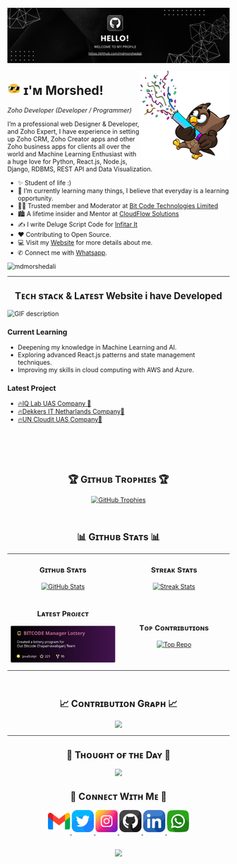 ![mdmorshedali Banner Image](https://github.com/mdmorshedali/mdmorshedali/blob/main/banner.png?raw=true)<!--Banner-->

<!--Night Owl image-->
<div>
  <img align="right" width="40%" src="https://github.com/mdmorshedali/mdmorshedali/blob/main/Popper.psd.full.png?raw=true">
</div>

<!--Header Name-->
# <img src="https://github.com/mdmorshedali/mdmorshedali/blob/main/blob-sunglasses.gif?raw=true" width="30"/> ɪ'ᴍ Morshed! 
*Zoho Developer (Developer / Programmer)*
<br /> 

<!--Start Intro-->               
<p align="left">I’m a professional web Designer & Developer, and Zoho Expert, I have experience in setting up Zoho CRM, Zoho Creator apps and other Zoho business apps for clients all over the world and Machine Learning Enthusiast with a huge love for Python, React.js, Node.js, Django, RDBMS, REST API and Data Visualization. </p>

- ✨ Student of life :)
- 🌱 I’m currently learning many things, I believe that everyday is a learning opportunity.
- 💁‍♂️ Trusted member and Moderator at [Bit Code Technologies Limited](https://bitcode.pro/)
- 🏙 A lifetime insider and Mentor at [CloudFlow Solutions](https://www.cloudflowsolutions.de/)
- ✍ I write Deluge Script Code for [Infitar It ](https://infitarit.com/)
- ❤ Contributing to Open Source.
- 💻 Visit my [Website](https://www.cloudflowsolutions.de/) for more details about me.
- ✆ Connect me with [Whatsapp](https://wa.me/+8801580477232).
<!--End Intro-->

<!--Profile Count Badge-->
<p align="left">
  <img src="https://komarev.com/ghpvc/?username=mdmorshedali&label=Profile%20views&color=770677&style=for-the-badge&logo=star" alt="mdmorshedali" style="padding-right:20px;" />
</p>

--- 

<!--Languages and Tools Section-->       
<h2 align="center">Tᴇᴄʜ sᴛᴀᴄᴋ & Lᴀᴛᴇsᴛ Website i have Developed</h2> 
<picture>
  <source media="(prefers-color-scheme: dark)" srcset="https://github.com/mdmorshedali/mdmorshedali/blob/main/Skills_Animation_Dark.gif?raw=true">
  <source media="(prefers-color-scheme: light)" srcset="https://github.com/mdmorshedali/mdmorshedali/blob/main/Skills_Animation_White.gif?raw=true">
  <img align="left" alt="GIF description" src="https://github.com/mdmorshedali/mdmorshedali/blob/main/Skills_Animation_White.gif?raw=true">
</picture>
<br />

<h3 align="left">Current Learning</h3>
<ul align="left">
  <li>Deepening my knowledge in Machine Learning and AI.</li>
  <li>Exploring advanced React.js patterns and state management techniques.</li>
  <li>Improving my skills in cloud computing with AWS and Azure.</li>
</ul>
  
<h3 align="left">Latest Project</h3>
<ul align="left">
  <li><a href="https://iqlab.zohosites.in/">🔥IQ Lab UAS Company  🤖</a></li>
  <li><a href="https://www.dekkersit.com/">🔥Dekkers IT Netharlands Company🙂</a></li>
  <li><a href="https://www.uncloudit.com/">🔥UN Cloudit UAS Company🤯</a></li>
</ul>
<br />
<br />
<br />
<br />

<!--Trophies Section-->   
<h2 align="center">🏆 Gɪᴛʜᴜʙ Tʀᴏᴘʜɪᴇs 🏆</h2>
<p align="center">
  <a href="https://github.com/mdmorshedali">
    <picture>
      <source media="(prefers-color-scheme: dark)" srcset="https://github-profile-trophy.vercel.app/?username=mdmorshedali&no-bg=true&row=2&column=6&margin-w=20&margin-h=20&theme=monokai">
      <source media="(prefers-color-scheme: light)" srcset="https://github-profile-trophy.vercel.app/?username=mdmorshedali&no-bg=true&row=2&column=6&margin-w=20&margin-h=20">
      <img alt="GitHub Trophies" src="https://github-profile-trophy.vercel.app/?username=mdmorshedali&no-bg=true&no-frame=true&row=2&column=6&margin-w=20&margin-h=20">
    </picture>
  </a>
</p>
<br />

<!--Github stats Table--> 
<h2 align="center">📊 Gɪᴛʜᴜʙ Sᴛᴀᴛs 📊</h2>

<table width="100%">
  <tr>
    <td width="50%">
      <h3 align="center"><strong>Gɪᴛʜᴜʙ Sᴛᴀᴛs</strong></h3>
      <p align="center">
        <a href="https://github.com/mdmorshedali">
          <img align="center" src="https://github-readme-stats.vercel.app/api?username=mdmorshedali&count_private=true&show_icons=true&theme=nightowl&bg_color=0,000000,441350&title_color=c56a90&text_color=ffffff&rank_icon=github&hide=prs,issues,contribs&show=reviews,prs_merged,prs_merged_percentage" alt="GitHub Stats" />
        </a>
      </p>
    </td>
    <td width="50%">
      <h3 align="center"><strong>Sᴛʀᴇᴀᴋ Sᴛᴀᴛs</strong></h3>
      <p align="center">
        <a href="https://github.com/mdmorshedali">
          <img align="center" src="https://streak-stats.demolab.com?user=mdmorshedali&theme=nightowl&background=0,000000,441350&fire=ffeb95&ring=ffeb95&sideNums=ffffff&sideLabels=ffffff&dates=c56a90&currStreakNum=ffffff" alt="Streak Stats" />
        </a>
      </p>
    </td>
  </tr>
  <tr>
    <td width="50%">
      <h3 align="center"><strong>Lᴀᴛᴇsᴛ Pʀᴏᴊᴇᴄᴛ</strong></h3>
      <p align="center">
        <a href="https://github.com/mdmorshedali/BITCODE-Manager-Lottery">
          <img align="center" width="470" src="https://raw.githubusercontent.com/mdmorshedali/BITCODE-Manager-Lottery/cb0b3643796bc01a7d8d81d754db91f80e00007a/BITCODE%20Manager%20Lottery.svg" />
        </a>
      </p>
    </td>
    <td width="50%">
      <h3 align="center"><strong>Tᴏᴘ Cᴏɴᴛʀɪʙᴜᴛɪᴏɴs</strong></h3>
      <p align="center">
        <a href="https://github.com/mdmorshedali">
          <img align="center" src="https://github-contributor-stats.vercel.app/api?username=mdmorshedali&limit=2&theme=nightowl&show_owner=true&combine_all_yearly_contributions=false&bg_color=0,000000,441350&title_color=c56a90&text_color=ffffff" alt="Top Repo" />
        </a>
      </p>
    </td>
  </tr>
</table>
<br />


<!--Contribution Graph-->
<h2 align="center">📈 Cᴏɴᴛʀɪʙᴜᴛɪᴏɴ Gʀᴀᴘʜ 📈</h2>
<div align="center">
    <img src="https://github-readme-activity-graph.vercel.app/graph?username=mdmorshedali&bg_color=220a28&&color=ffffff&line=c56a90&point=ffeb95&area=false&hide_border=false" border-radius="15">
</div>

---
<!--Dynamic Quote card updates everyday at 12 PM--> 
<h2 align="center">🌟 Tʜᴏᴜɢʜᴛ ᴏғ ᴛʜᴇ Dᴀʏ 🌟</h2>


















































































<!--STARTS_HERE_QUOTE_CARD-->
<p align="center">
    <img src="https://readme-daily-quotes.vercel.app/api?author=Criss%20Jami&quote=I%20don't%20pretend%20to%20know%20everything%3B%20I%20just%20only%20speak%20on%20matters%20I%20know%20I'll%20win.&theme=dark&bg_color=220a28&author_color=ffeb95&accent_color=c56a90">
</p>
<!--ENDS_HERE_QUOTE_CARD-->


<!--Contact Section--> 

<h2 align="center">🤝 Cᴏɴɴᴇᴄᴛ Wɪᴛʜ Mᴇ 🤝 </h2>
<div align="center">
  
<a href="mailto:morshedali161@gmail.com" target="_blank">
<img src="https://github.com/mdmorshedali/mdmorshedali/blob/main/gmail.png?raw=true" width=50 height=50 alt="morshedali161@gmail.com" style="margin-bottom: 5px;" />
</a>

<a href="https://x.com/MdMorshedAli0" target="_blank">
<img src="https://github.com/mdmorshedali/mdmorshedali/blob/main/twitter.png?raw=true" width=50 height=50 alt="mdmorshedali" style="margin-bottom: 5px;" />
</a>

<a href="https://www.instagram.com/its_morshed" target="_blank">
<img src="https://github.com/mdmorshedali/mdmorshedali/blob/main/instagram.png?raw=true" width=50 height=50 alt="mdmorshedali" style="margin-bottom: 5px;" />
</a>

<a href="https://www.githubcom/mdmorshedali" target="_blank">
<img src="https://github.com/mdmorshedali/mdmorshedali/blob/main/github.png?raw=true" width=50 height=50 alt="mdmorshedali" style="margin-bottom: 5px;" />
</a>

<a href="https://www.linkedin.com/in/md-morshed-ali/" target="_blank">
<img src="https://github.com/mdmorshedali/mdmorshedali/blob/main/linkedin.png?raw=true" width=50 height=50 alt="mdmorshedali" style="margin-bottom: 5px;" />
</a>

<a href="https://api.whatsapp.com/send/?phone=%2B8801580477232&text&type=phone_number&app_absent=0" target="_blank">
<img src="https://github.com/mdmorshedali/mdmorshedali/blob/main/whatsapp.png?raw=true" width=50 height=50 alt="mdmorshedali" style="margin-bottom: 5px;" />
</a>
</div>
<br/>

<!--Footer--> 
<p align="center">
  <img src="https://capsule-render.vercel.app/api?type=waving&color=gradient&height=65&section=footer"/>
</p>
